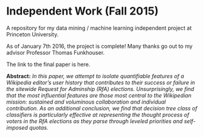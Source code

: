 # Independent Work (Fall 2015)
A repository for my data mining / machine learning independent project at Princeton University.

As of January 7th 2016, the project is complete! Many thanks go out to my advisor Professor Thomas Funkhouser.

The link to the final paper is here.

**Abstract:**
*In this paper, we attempt to isolate quantifiable features of a Wikipedia editor’s user history that contributes to their success or failure in the sitewide Request for Adminship (RfA) elections. Unsurprisingly, we find that the most influential features are those most central to the Wikipedian mission: sustained and voluminous collaboration and individual contribution. As an additional conclusion, we find that decision tree class of classifiers is particularly effective at representing the thought process of voters in the RfA elections as they parse through leveled priorities and self-imposed quotas.*
